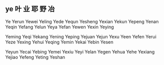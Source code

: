 ye  叶 业 耶 野 冶
---

Ye Yerun Yewei Yeling Yede Yequn Yesheng Yexian Yekun Yepeng Yenan Yeqin Yefang Yelun Yeya Yefan Yewen Yexin Yeying 

Yeming Yeqi Yekang Yening Yeping Yejuan Yejun Yexu Yeen Yefen Yerui Yeze Yexing Yehui Yeqing Yemin Yekai Yebin Yesen 

Yeyun Yecai Yebing Yemei Yexiu Yeyi Yelan Yegen Yehua Yehe Yexiang Yejiao Yefeng Yeting Yeshan
